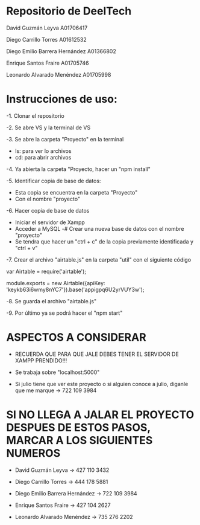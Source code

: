 # Repositorio de DeelTech

David Guzmán Leyva A01706417

Diego Carrillo Torres A01612532

Diego Emilio Barrera Hernández A01366802

Enrique Santos Fraire A01705746

Leonardo Alvarado Menéndez A01705998


# Instrucciones de uso:

-1. Clonar el repositorio

-2. Se abre VS y la terminal de VS

-3. Se abre la carpeta "Proyecto" en la terminal 
  - ls: para ver lo archivos
  - cd: para abrir archivos

-4. Ya abierta la carpeta "Proyecto, hacer un "npm install"

-5. Identificar copia de base de datos:
  - Esta copia se encuentra en la carpeta "Proyecto"
  - Con el nombre "proyecto"

-6. Hacer copia de base de datos
  - Iniciar el servidor de Xampp
  - Acceder a MySQL
  -# Crear una nueva base de datos con el nombre "proyecto"
  - Se tendra que hacer un "ctrl + c" de la copia previamente identificada y "ctrl + v"

-7. Crear el archivo "airtable.js" en la carpeta "util" con el siguiente código

var Airtable = require('airtable');

module.exports = new Airtable({apiKey: 'keykb63i6wmy8nYC7'}).base('appigpq6U2yrVUY3w');

-8. Se guarda el archivo "airtable.js"

-9. Por último ya se podrá hacer el "npm start"


# ASPECTOS A CONSIDERAR

- RECUERDA QUE PARA QUE JALE DEBES TENER EL SERVIDOR DE XAMPP PRENDIDO!!!

- Se trabaja sobre "localhost:5000"

- Si julio tiene que ver este proyecto o si alguien conoce a julio, diganle que me marque -> 722 109 3984

# SI NO LLEGA A JALAR EL PROYECTO DESPUES DE ESTOS PASOS, MARCAR A LOS SIGUIENTES NUMEROS

- David Guzmán Leyva -> 427 110 3432

- Diego Carrillo Torres -> 444 178 5881

- Diego Emilio Barrera Hernández -> 722 109 3984

- Enrique Santos Fraire -> 427 104 2627

- Leonardo Alvarado Menéndez -> 735 276 2202
